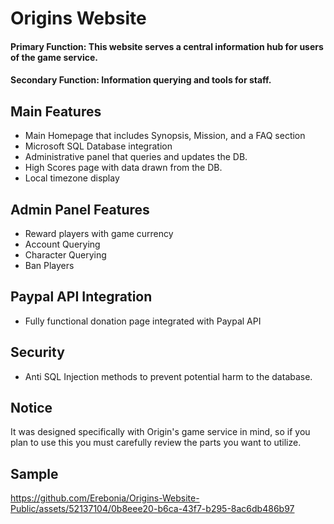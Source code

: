 # Origins Website

#### Primary Function: This website serves a central information hub for users of the game service. 
#### Secondary Function: Information querying and tools for staff.

## Main Features
- Main Homepage that includes Synopsis, Mission, and a FAQ section
- Microsoft SQL Database integration 
- Administrative panel that queries and updates the DB.
- High Scores page with data drawn from the DB.
- Local timezone display

## Admin Panel Features
- Reward players with game currency
- Account Querying
- Character Querying
- Ban Players

## Paypal API Integration
- Fully functional donation page integrated with Paypal API

## Security
- Anti SQL Injection methods to prevent potential harm to the database.  

## Notice
It was designed specifically with Origin's game service in mind, so if you plan to use this you must carefully review the parts you want to utilize.

## Sample

https://github.com/Erebonia/Origins-Website-Public/assets/52137104/0b8eee20-b6ca-43f7-b295-8ac6db486b97



